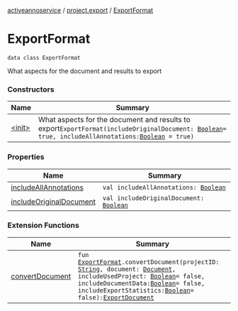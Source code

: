 [activeannoservice](../../index.md) / [project.export](../index.md) / [ExportFormat](./index.md)

# ExportFormat

`data class ExportFormat`

What aspects for the document and results to export

### Constructors

| Name | Summary |
|---|---|
| [&lt;init&gt;](-init-.md) | What aspects for the document and results to export`ExportFormat(includeOriginalDocument: `[`Boolean`](https://kotlinlang.org/api/latest/jvm/stdlib/kotlin/-boolean/index.html)` = true, includeAllAnnotations: `[`Boolean`](https://kotlinlang.org/api/latest/jvm/stdlib/kotlin/-boolean/index.html)` = true)` |

### Properties

| Name | Summary |
|---|---|
| [includeAllAnnotations](include-all-annotations.md) | `val includeAllAnnotations: `[`Boolean`](https://kotlinlang.org/api/latest/jvm/stdlib/kotlin/-boolean/index.html) |
| [includeOriginalDocument](include-original-document.md) | `val includeOriginalDocument: `[`Boolean`](https://kotlinlang.org/api/latest/jvm/stdlib/kotlin/-boolean/index.html) |

### Extension Functions

| Name | Summary |
|---|---|
| [convertDocument](../convert-document.md) | `fun `[`ExportFormat`](./index.md)`.convertDocument(projectID: `[`String`](https://kotlinlang.org/api/latest/jvm/stdlib/kotlin/-string/index.html)`, document: `[`Document`](../../document/-document/index.md)`, includeUsedProject: `[`Boolean`](https://kotlinlang.org/api/latest/jvm/stdlib/kotlin/-boolean/index.html)` = false, includeDocumentData: `[`Boolean`](https://kotlinlang.org/api/latest/jvm/stdlib/kotlin/-boolean/index.html)` = false, includeExportStatistics: `[`Boolean`](https://kotlinlang.org/api/latest/jvm/stdlib/kotlin/-boolean/index.html)` = false): `[`ExportDocument`](../-export-document/index.md) |
